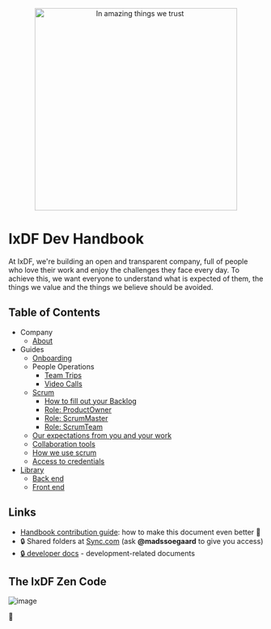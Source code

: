 <p align="center"><img src="https://public-media.interaction-design.org/images/idf-logo-full-expanded.svg" alt="In amazing things we trust" width="400"></p>

# IxDF Dev Handbook

At IxDF, we're building an open and transparent company, full of people who love their work and enjoy the challenges they face every day.
To achieve this, we want everyone to understand what is expected of them, the things we value and the things we believe should be avoided.

## Table of Contents

- Company
  - [About](/company/about.md)
- Guides
  - [Onboarding](/guides/onboarding/README.md)
  - People Operations
    - [Team Trips](/guides/people_operations/team-trips.md)
    - [Video Calls](/guides/people_operations/video-calls.md)
  - [Scrum](/guides/scrum/overview.md)
    - [How to fill out your Backlog](/guides/scrum/backlog.md)
    - [Role: ProductOwner](/guides/scrum/productOwner.md)
    - [Role: ScrumMaster](/guides/scrum/scrumMaster.md)
    - [Role: ScrumTeam](/guides/scrum/scrumTeam.md)
  - [Our expectations from you and your work](expectations.md)
  - [Collaboration tools](/guides/collaboration-tools.md)
  - [How we use scrum](/guides/scrum/README.md)
  - [Access to credentials](/guides/credentials.md)
- [Library](/library/README.md)
  - [Back end](/library/back-end/README.md)
  - [Front end](/library/front-end/README.md)

## Links

- [Handbook contribution guide](CONTRIBUTING.md): how to make this document even better 🦄
- 🔒 Shared folders at [Sync.com](https://cp.sync.com/files/) (ask **@madssoegaard** to give you access)
- [🔒 developer docs](https://github.com/InteractionDesignFoundation/IDF-web/blob/develop/docs/README.md) - development-related documents

## The IxDF Zen Code

![image](https://user-images.githubusercontent.com/13465519/45677743-8445e980-bb67-11e8-9243-9ae29dea255a.png)

🦄
